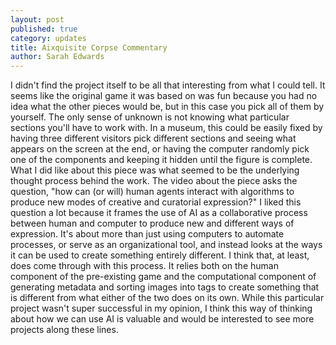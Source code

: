 ```yaml
---
layout: post
published: true
category: updates
title: Aixquisite Corpse Commentary
author: Sarah Edwards
---
```

I didn't find the project itself to be all that interesting from what I could tell. It seems like the original game it was based on was fun because you had no idea what the other pieces would be, but in this case you pick all of them by yourself. The only sense of unknown is not knowing what particular sections you'll have to work with. In a museum, this could be easily fixed by having three different visitors pick different sections and seeing what appears on the screen at the end, or having the computer randomly pick one of the components and keeping it hidden until the figure is complete. 
What I did like about this piece was what seemed to be the underlying thought process behind the work. The video about the piece asks the question, "how can (or will) human agents interact with algorithms to produce new modes of creative and curatorial expression?" I liked this question a lot because it frames the use of AI as a collaborative process between human and computer to produce new and different ways of expression. It's about more than just using computers to automate processes, or serve as an organizational tool, and instead looks at the ways it can be used to create something entirely different. I think that, at least, does come through with this process. It relies both on the human component of the pre-existing game and the computational component of generating metadata and sorting images into tags to create something that is different from what either of the two does on its own. While this particular project wasn't super successful in my opinion, I think this way of thinking about how we can use AI is valuable and would be interested to see more projects along these lines. 
